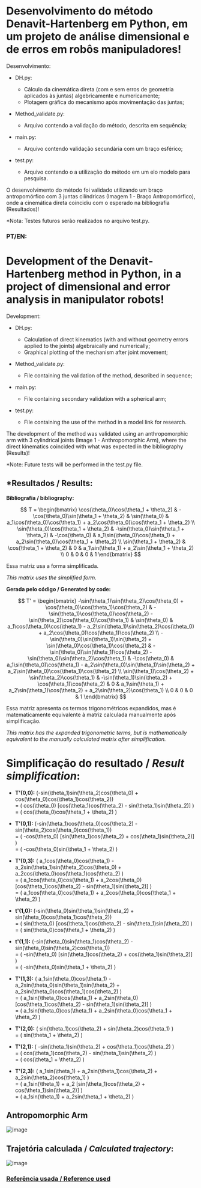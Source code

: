 # Desenvolvimento do método Denavit-Hartenberg em Python, em um projeto de análise dimensional e de erros em robôs manipuladores!

Desenvolvimento:
- DH.py:
  - Cálculo da cinemática direta (com e sem erros de geometria aplicados às juntas) algebricamente e numericamente;
  - Plotagem gráfica do mecanismo após movimentação das juntas;

- Method_validate.py:
  - Arquivo contendo a validação do método, descrita em sequência;

- main.py:
  - Arquivo contendo validação secundária com um braço esférico;

- test.py:
  - Arquivo contendo o a utilização do método em um elo modelo para pesquisa.

O desenvolvimento do método foi validado utilizando um braço antropomórfico com 3 juntas cilíndricas (Imagem 1 - Braço Antropomórfico), onde a cinemática direta coincidiu com o esperado na bibliografia (Resultados)!

*Nota: Testes futuros serão realizados no arquivo test.py.

### **PT/EN:** 
# Development of the Denavit-Hartenberg method in Python, in a project of dimensional and error analysis in manipulator robots!

Development:
- DH.py:
  - Calculation of direct kinematics (with and without geometry errors applied to the joints) algebraically and numerically;
  - Graphical plotting of the mechanism after joint movement;

- Method_validate.py:
  - File containing the validation of the method, described in sequence;

- main.py:
  - File containing secondary validation with a spherical arm;

- test.py:
  - File containing the use of the method in a model link for research.
 
The development of the method was validated using an anthropomorphic arm with 3 cylindrical joints (Image 1 - Anthropomorphic Arm), where the direct kinematics coincided with what was expected in the bibliography (Results)!

*Note: Future tests will be performed in the test.py file.


## *Resultados / Results:

**Bibliografia / bibliography:**

$$
T = \begin{bmatrix}
\cos(\theta_0)\cos(\theta_1 + \theta_2) & -\cos(\theta_0)\sin(\theta_1 + \theta_2) & \sin(\theta_0) & a_1\cos(\theta_0)\cos(\theta_1) + a_2\cos(\theta_0)\cos(\theta_1 + \theta_2) \\
\sin(\theta_0)\cos(\theta_1 + \theta_2) & -\sin(\theta_0)\sin(\theta_1 + \theta_2) & -\cos(\theta_0) & a_1\sin(\theta_0)\cos(\theta_1) + a_2\sin(\theta_0)\cos(\theta_1 + \theta_2) \\
\sin(\theta_1 + \theta_2) & \cos(\theta_1 + \theta_2) & 0 & a_1\sin(\theta_1) + a_2\sin(\theta_1 + \theta_2) \\
0 & 0 & 0 & 1
\end{bmatrix}
$$

Essa matriz usa a forma simplificada.

*This matrix uses the simplified form.*

**Gerada pelo código / Generated by code:**

$$
T' = \begin{bmatrix}
-\sin(\theta_1)\sin(\theta_2)\cos(\theta_0) + \cos(\theta_0)\cos(\theta_1)\cos(\theta_2) & -\sin(\theta_1)\cos(\theta_0)\cos(\theta_2) - \sin(\theta_2)\cos(\theta_0)\cos(\theta_1) & \sin(\theta_0) & a_1\cos(\theta_0)\cos(\theta_1) - a_2\sin(\theta_1)\sin(\theta_2)\cos(\theta_0) + a_2\cos(\theta_0)\cos(\theta_1)\cos(\theta_2) \\
-\sin(\theta_0)\sin(\theta_1)\sin(\theta_2) + \sin(\theta_0)\cos(\theta_1)\cos(\theta_2) & -\sin(\theta_0)\sin(\theta_1)\cos(\theta_2) - \sin(\theta_0)\sin(\theta_2)\cos(\theta_1) & -\cos(\theta_0) & a_1\sin(\theta_0)\cos(\theta_1) - a_2\sin(\theta_0)\sin(\theta_1)\sin(\theta_2) + a_2\sin(\theta_0)\cos(\theta_1)\cos(\theta_2) \\
\sin(\theta_1)\cos(\theta_2) + \sin(\theta_2)\cos(\theta_1) & -\sin(\theta_1)\sin(\theta_2) + \cos(\theta_1)\cos(\theta_2) & 0 & a_1\sin(\theta_1) + a_2\sin(\theta_1)\cos(\theta_2) + a_2\sin(\theta_2)\cos(\theta_1) \\
0 & 0 & 0 & 1
\end{bmatrix}
$$

Essa matriz apresenta os termos trigonométricos expandidos, mas é matematicamente equivalente à matriz calculada manualmente após simplificação.

*This matrix has the expanded trigonometric terms, but is mathematically equivalent to the manually calculated matrix after simplification.*

# Simplificação do resultado / *Result simplification*:

- **T'(0,0):** \(-sin(\theta_1)sin(\theta_2)cos(\theta_0) + cos(\theta_0)cos(\theta_1)cos(\theta_2)\)  
  = \( cos(\theta_0) [cos(\theta_1)cos(\theta_2) - sin(\theta_1)sin(\theta_2)] \)  
  = \( cos(\theta_0)cos(\theta_1 + \theta_2) \)
  
- **T'(0,1):** \(-sin(\theta_1)cos(\theta_0)cos(\theta_2) - sin(\theta_2)cos(\theta_0)cos(\theta_1)\)  
  = \( -cos(\theta_0) [sin(\theta_1)cos(\theta_2) + cos(\theta_1)sin(\theta_2)] \)  
  = \( -cos(\theta_0)sin(\theta_1 + \theta_2) \)

- **T'(0,3):** \( a_1cos(\theta_0)cos(\theta_1) - a_2sin(\theta_1)sin(\theta_2)cos(\theta_0) + a_2cos(\theta_0)cos(\theta_1)cos(\theta_2) \)  
  = \( a_1cos(\theta_0)cos(\theta_1) + a_2cos(\theta_0) [cos(\theta_1)cos(\theta_2) - sin(\theta_1)sin(\theta_2)] \)  
  = \( a_1cos(\theta_0)cos(\theta_1) + a_2cos(\theta_0)cos(\theta_1 + \theta_2) \)

- **t'(1,0):** \(-sin(\theta_0)sin(\theta_1)sin(\theta_2) + sin(\theta_0)cos(\theta_1)cos(\theta_2)\)  
  = \( sin(\theta_0) [cos(\theta_1)cos(\theta_2) - sin(\theta_1)sin(\theta_2)] \)  
  = \( sin(\theta_0)cos(\theta_1 + \theta_2) \)

- **t'(1,1):** \(-sin(\theta_0)sin(\theta_1)cos(\theta_2) - sin(\theta_0)sin(\theta_2)cos(\theta_1)\)  
  = \( -sin(\theta_0) [sin(\theta_1)cos(\theta_2) + cos(\theta_1)sin(\theta_2)] \)  
  = \( -sin(\theta_0)sin(\theta_1 + \theta_2) \)

- **T'(1,3):** \( a_1sin(\theta_0)cos(\theta_1) - a_2sin(\theta_0)sin(\theta_1)sin(\theta_2) + a_2sin(\theta_0)cos(\theta_1)cos(\theta_2) \)  
  = \( a_1sin(\theta_0)cos(\theta_1) + a_2sin(\theta_0) [cos(\theta_1)cos(\theta_2) - sin(\theta_1)sin(\theta_2)] \)  
  = \( a_1sin(\theta_0)cos(\theta_1) + a_2sin(\theta_0)cos(\theta_1 + \theta_2) \)

- **T'(2,0):** \( sin(\theta_1)cos(\theta_2) + sin(\theta_2)cos(\theta_1) \)  
  = \( sin(\theta_1 + \theta_2) \)

- **T'(2,1):** \( -sin(\theta_1)sin(\theta_2) + cos(\theta_1)cos(\theta_2) \)  
  = \( cos(\theta_1)cos(\theta_2) - sin(\theta_1)sin(\theta_2) \)  
  = \( cos(\theta_1 + \theta_2) \)

- **T'(2,3):** \( a_1sin(\theta_1) + a_2sin(\theta_1)cos(\theta_2) + a_2sin(\theta_2)cos(\theta_1) \)  
  = \( a_1sin(\theta_1) + a_2 [sin(\theta_1)cos(\theta_2) + cos(\theta_1)sin(\theta_2)] \)  
  = \( a_1sin(\theta_1) + a_2sin(\theta_1 + \theta_2) \)

## **Antropomorphic Arm**

![image](https://github.com/user-attachments/assets/fb2276c0-c112-48a9-955f-f4f296786b1b)

## **Trajetória calculada / *Calculated trajectory*:**

![image](https://github.com/user-attachments/assets/b30c4a6f-b0bd-4a3a-b591-6b1ac08d5baf)


### [Referência usada / Reference used](https://link.springer.com/book/10.1007/978-1-84628-642-1)

